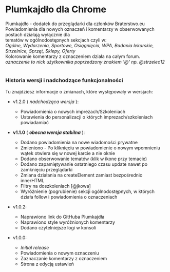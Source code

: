 # Plumkajdło dla Chrome
Plumkajdło - dodatek do przeglądarki dla członków Braterstwo.eu  
Powiadomienia dla nowych oznaczeń i komentarzy w obserwowanych postach działają wyłącznie dla  
tematów w ogólnodostępnych sekcjach czyli w:  
*Ogólne, Wydarzenia, Sportowe, Osiągnięcia, WPA, Badania lekarskie, Strzelnice, Sprzęt, Sklepy, Oferty*  
Kolorowanie komentarzy z oznaczeniem działa na całym forum.  
*oznaczenie to nick użytkownika poprzedzony znakiem '@' np. @strzelec12*  
#
### Historia wersji i nadchodzące funkcjonalności
Tu znajdziesz informacje o zmianach, które występowały w wersjach:

+ v1.2.0 ( *nadchodząca wersja* ):
	- Powiadomienia o nowych imprezach/Szkoleniach
	- Ustawienia do personalizacji o których imprezach/szkoleniach powiadamiać

+ **v1.1.0** ( ***obecna wersja stabilna*** ):
	- Dodano powiadomienia na nowe wiadomości prywatne
	- Zmieniono - Po kliknięciu w powiadomienie o nowym wpomnieniu wątek otwiera się w nowej karcie a nie oknie
	- Dodano obserwowanie tematów (klik w ikone przy temacie)
	- Dodano zapamiętywanie ostatniego czasu update nawet po zamknięciu przeglądarki
	- Zmiana działania na createElement zamiast bezpośrednio innerHTML
	- Filtry na doszkoleniach [@jkowa]
	- Wyróżnienie (pogrubienie) sekcji ogólnodostępnych, w których działa follow i powiadomienia o oznaczeniach
	
+ v1.0.2:
	- Naprawiono link do GitHuba Plumkajdła
	- Naprawiono style wyróżnionych komentarzy
	- Dodano czytelniejsze logi w konsoli
	
+ v1.0.0:
	- *Initial release*
	- Powiadomienia o nowym oznaczeniu
	- Zaznaczanie komentarzy z oznaczeniem
	- Strona z edycją ustawień

